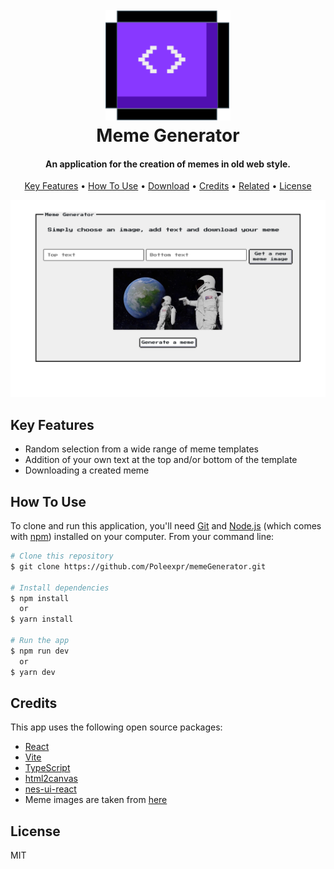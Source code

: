 <h1 align="center">
  <br>
  <a href="http://www.deploy.com"><img src="/public/meme-generator.svg" alt="Demo" width="200"></a>
  <br>
  Meme Generator
  <br>
</h1>

<h4 align="center">An application for the creation of memes in old web style.</h4>

<p align="center">
  <a href="#key-features">Key Features</a> •
  <a href="#how-to-use">How To Use</a> •
  <a href="#download">Download</a> •
  <a href="#credits">Credits</a> •
  <a href="#related">Related</a> •
  <a href="#license">License</a>
</p>

![screenshot](/public/screenshot.png)

## Key Features

- Random selection from a wide range of meme templates
- Addition of your own text at the top and/or bottom of the template
- Downloading a created meme

## How To Use

To clone and run this application, you'll need [Git](https://git-scm.com) and [Node.js](https://nodejs.org/en/download/) (which comes with [npm](http://npmjs.com)) installed on your computer. From your command line:

```bash
# Clone this repository
$ git clone https://github.com/Poleexpr/memeGenerator.git

# Install dependencies
$ npm install
  or
$ yarn install

# Run the app
$ npm run dev
  or
$ yarn dev

```

## Credits

This app uses the following open source packages:

- [React](https://react.dev)
- [Vite](https://vitejs.dev)
- [TypeScript](https://www.typescriptlang.org)
- [html2canvas](https://html2canvas.hertzen.com)
- [nes-ui-react](https://kyr0.github.io/nes-ui-react/)
- Meme images are taken from [here](https://imgflip.com)

## License

MIT
